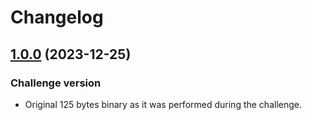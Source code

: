 # Changelog

## [1.0.0](https://github.com/alexanderbazhenoff/vc3-2023-christmas-diamonds/pull/1) (2023-12-25)
### Challenge version
- Original 125 bytes binary as it was performed during the challenge. 